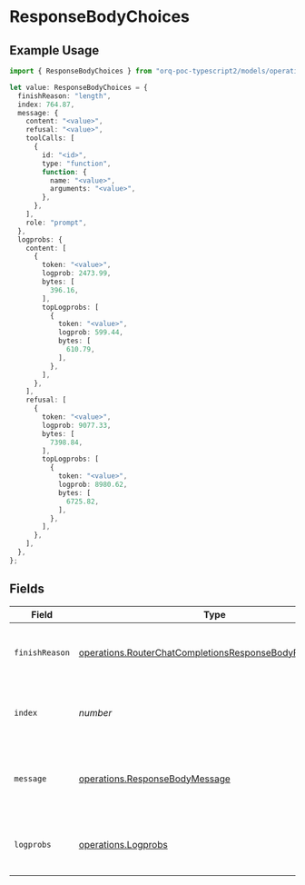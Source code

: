 # ResponseBodyChoices

## Example Usage

```typescript
import { ResponseBodyChoices } from "orq-poc-typescript2/models/operations";

let value: ResponseBodyChoices = {
  finishReason: "length",
  index: 764.87,
  message: {
    content: "<value>",
    refusal: "<value>",
    toolCalls: [
      {
        id: "<id>",
        type: "function",
        function: {
          name: "<value>",
          arguments: "<value>",
        },
      },
    ],
    role: "prompt",
  },
  logprobs: {
    content: [
      {
        token: "<value>",
        logprob: 2473.99,
        bytes: [
          396.16,
        ],
        topLogprobs: [
          {
            token: "<value>",
            logprob: 599.44,
            bytes: [
              610.79,
            ],
          },
        ],
      },
    ],
    refusal: [
      {
        token: "<value>",
        logprob: 9077.33,
        bytes: [
          7398.84,
        ],
        topLogprobs: [
          {
            token: "<value>",
            logprob: 8980.62,
            bytes: [
              6725.82,
            ],
          },
        ],
      },
    ],
  },
};
```

## Fields

| Field                                                                                                                                | Type                                                                                                                                 | Required                                                                                                                             | Description                                                                                                                          |
| ------------------------------------------------------------------------------------------------------------------------------------ | ------------------------------------------------------------------------------------------------------------------------------------ | ------------------------------------------------------------------------------------------------------------------------------------ | ------------------------------------------------------------------------------------------------------------------------------------ |
| `finishReason`                                                                                                                       | [operations.RouterChatCompletionsResponseBodyFinishReason](../../models/operations/routerchatcompletionsresponsebodyfinishreason.md) | :heavy_check_mark:                                                                                                                   | The reason the model stopped generating tokens.                                                                                      |
| `index`                                                                                                                              | *number*                                                                                                                             | :heavy_check_mark:                                                                                                                   | The index of the choice in the list of choices.                                                                                      |
| `message`                                                                                                                            | [operations.ResponseBodyMessage](../../models/operations/responsebodymessage.md)                                                     | :heavy_check_mark:                                                                                                                   | A chat completion message generated by the model.                                                                                    |
| `logprobs`                                                                                                                           | [operations.Logprobs](../../models/operations/logprobs.md)                                                                           | :heavy_check_mark:                                                                                                                   | Log probability information for the choice.                                                                                          |
